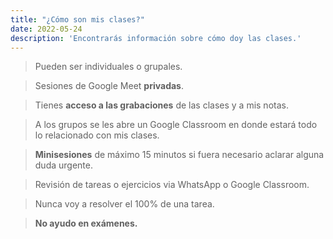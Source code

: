 ```yaml
---
title: "¿Cómo son mis clases?"
date: 2022-05-24
description: 'Encontrarás información sobre cómo doy las clases.'
---
```


> Pueden ser individuales o grupales.

> Sesiones de Google Meet **privadas**.

> Tienes **acceso a las grabaciones** de las clases y a mis notas.

> A los grupos se les abre un Google Classroom en donde estará todo lo relacionado con mis clases.

> **Minisesiones** de máximo 15 minutos si fuera necesario aclarar alguna duda urgente.

> Revisión de tareas o ejercicios via WhatsApp o Google Classroom.

> Nunca voy a resolver el 100% de una tarea.

> **No ayudo en exámenes.**
